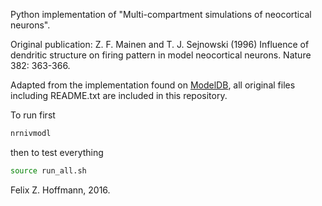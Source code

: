 Python implementation of "Multi-compartment simulations of neocortical neurons".

Original publication: Z. F. Mainen and T. J. Sejnowski (1996) Influence of dendritic structure on firing pattern in model neocortical neurons. Nature 382: 363-366.

Adapted from the implementation found on [ModelDB], all original files including README.txt are included in this repository.

To run first 
```sh
nrnivmodl 
```
then to test everything
```sh
source run_all.sh
```
Felix Z. Hoffmann, 2016.

[ModelDB]: https://senselab.med.yale.edu/modeldb/showModel.cshtml?model=2488